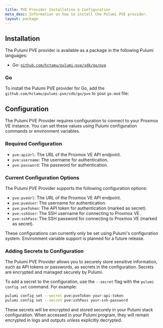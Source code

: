 ```yaml
---
title: PVE Provider Installation & Configuration
meta_desc: Information on how to install the Pulumi PVE provider.
layout: package
---
```


## Installation

The Pulumi PVE provider is available as a package in the following Pulumi languages:

* Go: [`github.com/hctamu/pulumi-pve/sdk/go/pve`](https://pkg.go.dev/github.com/hctamu/pulumi-pve/sdk)

### Go

To install the Pulumi PVE provider for Go, add the `github.com/hctamu/pulumi-pve/sdk/go/pve` to your `go.mod` file:

## Configuration

The Pulumi PVE Provider requires configuration to connect to your Proxmox VE instance. You can set these values using Pulumi configuration commands or environment variables.

### Required Configuration

* `pve:apiUrl`: The URL of the Proxmox VE API endpoint.
* `pve:username`: The username for authentication.
* `pve:password`: The password for authentication.

### Current Configuration Options

The Pulumi PVE Provider supports the following configuration options:

* `pve:pveUrl`: The URL of the Proxmox VE API endpoint.
* `pve:pveUser`: The username for authentication.
* `pve:pveToken`: The API token for authentication (marked as secret).
* `pve:sshUser`: The SSH username for connecting to Proxmox VE.
* `pve:sshPass`: The SSH password for connecting to Proxmox VE (marked as secret).

These configurations can currently only be set using Pulumi's configuration system. Environment variable support is planned for a future release.

### Adding Secrets to Configuration

The Pulumi PVE Provider allows you to securely store sensitive information, such as API tokens or passwords, as secrets in the configuration. Secrets are encrypted and managed securely by Pulumi.

To add a secret to the configuration, use the `--secret` flag with the `pulumi config set` command. For example:

```bash
pulumi config set --secret pve:pveToken your-api-token
pulumi config set --secret pve:sshPass your-ssh-password
```

These secrets will be encrypted and stored securely in your Pulumi stack configuration. When accessed in your Pulumi program, they will remain encrypted in logs and outputs unless explicitly decrypted.